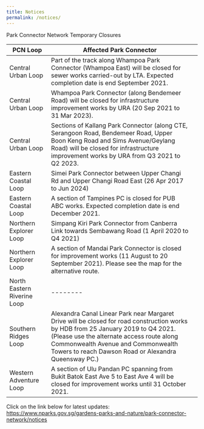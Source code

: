 ```yaml
---
title: Notices
permalink: /notices/
---
```

Park Connector Network Temporary Closures


| PCN Loop | Affected Park Connector | |
| -------- | -------- | -------- |
| Central Urban Loop | Part of the track along Whampoa Park Connector (Whampoa East) will be closed for sewer works carried-out by LTA. Expected completion date is end September 2021.  ||
| Central Urban Loop  | Whampoa Park Connector (along Bendemeer Road) will be closed for infrastructure improvement works by URA (20 Sep 2021 to 31 Mar 2023).  | |
| Central Urban Loop | Sections of Kallang Park Connector (along CTE, Serangoon Road, Bendemeer Road, Upper Boon Keng Road and Sims Avenue/Geylang Road) will be closed for infrastructure improvement works by URA from Q3 2021 to Q2 2023. |  |
| Eastern Coastal Loop |Simei Park Connector between Upper Changi Rd and Upper Changi Road East (26 Apr 2017 to Jun 2024) |  |
|Eastern Coastal Loop |A section of Tampines PC is closed for PUB ABC works. Expected completion date is end December 2021. |  |
| Northern Explorer Loop | Simpang Kiri Park Connector from Canberra Link towards Sembawang Road (1 April 2020 to Q4 2021) |  |
| Northern Explorer Loop | A section of Mandai Park Connector is closed for improvement works (11 August to 20 September 2021). Please see the map for the alternative route. | |
| North Eastern Riverine Loop | -------- | |
| Southern Ridges Loop |Alexandra Canal Linear Park near Margaret Drive will be closed for road construction works by HDB from 25 January 2019 to Q4 2021. (Please use the alternate access route along Commonwealth Avenue and Commonwealth Towers to reach Dawson Road or Alexandra Queensway PC.) |  |
| Western Adventure Loop |  A section of Ulu Pandan PC spanning from Bukit Batok East Ave 5 to East Ave 4 will be closed for improvement works until 31 October 2021. |  |

Click on the link below for latest updates:
https://www.nparks.gov.sg/gardens-parks-and-nature/park-connector-network/notices